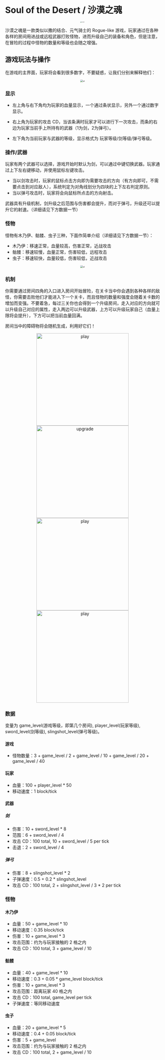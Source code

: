 # Soul of the Desert / 沙漠之魂

<center><img src="./cover.png" alt="cover" style="zoom:25%;" /></center>

沙漠之魂是一款类似以撒的结合、元气骑士的 Rogue-like 游戏，玩家通过在各种各样的房间用进战或远程武器打败怪物，进而升级自己的装备和角色，但是注意，在冒险的过程中怪物的数量和等级也会随之增强。

## 游戏玩法与操作

在游戏的主界面，玩家将会看到很多数字，不要疑惑，让我们分别来解释他们：

<center><img src="./ui.png" alt="ui" style="zoom:50%;" /></center>

### 显示

- 左上角与右下角均为玩家的血量显示，一个通过条状显示，另外一个通过数字显示。

- 右上角为玩家的攻击 CD，当该条满时玩家才可以进行下一次攻击，而条的右边为玩家当前手上所持有的武器（1为剑，2为弹弓）。

- 左下角为当前玩家与武器的等级，显示格式为 玩家等级/剑等级/弹弓等级。

### 操作/武器

玩家有两个武器可以选择，游戏开始时默认为剑，可以通过中键切换武器。玩家通过上下左右键移动，并使用鼠标左键攻击。

- 当以剑攻击时，玩家的鼠标点击方向即为需要攻击的方向（有方向即可，不需要点击到对应敌人），系统判定为对角线划分为四块的上下左右判定原则。
- 当以弹弓攻击时，玩家将会向鼠标所点击的方向射击。

武器具有升级机制，剑升级之后范围与伤害都会提升，而对于弹弓，升级还可以提升它的射速。（详细请见下方数据一节）

### 怪物

怪物有木乃伊、骷髅、虫子三种，下面作简单介绍（详细请见下方数据一节）：

- 木乃伊：移速正常，血量较高，伤害正常，近战攻击
- 骷髅：移速较慢，血量正常，伤害较低，远程攻击
- 虫子：移速较快，血量较低，伤害较低，近战攻击

<center><center><img src="./enemy.png" alt="ui" style="zoom:50%;" /></center></center>

### 机制

你需要通过房间四角的入口进入房间开始冒险，在关卡当中你会遇到各种各样的敌怪，你需要击败他们才能进入下一个关卡，而且怪物的数量和强度会随着关卡数的增加而变强。不要着急，每过三关你也会得到一个升级房间，走入对应的方向就可以升级自己对应的属性，走入两边可以升级武器，上方可以升级玩家自己（血量上限将会提升），下方可以把当前血量回满。

房间当中的障碍物将会随机生成，利用好它们！

<div align="center">
    <img src="./play_1.png" alt="play" width="300">
    <img src="./upgrade.png" alt="upgrade" width="300">
    <img src="./play_2.png" alt="play" width="300">
    <img src="./play_3.png" alt="play" width="300">
</div>

### 数据

变量为 game_level(游戏等级，即第几个房间), player_level(玩家等级), sword_level(剑等级), slingshot_level(弹弓等级)。

#### 游戏

- 怪物数量：3 + game_level / 2 + game_level / 10 + game_level / 20 + game_level / 40

#### 玩家

- 血量：100 + player_level * 50
- 移动速度：1 block/tick

#### 武器

##### 剑

- 伤害：10 + sword_level * 8
- 范围：6 + sword_level / 4
- 攻击 CD：100 total, 10 + sword_level / 5 per tick
- 击退：2 + sword_level / 4

##### 弹弓

- 伤害：8 + slingshot_level * 2
- 子弹速度：0.5 + 0.2 * slingshot_level
- 攻击 CD：100 total, 2 + slingshot_level / 3 * 2 per tick

### 怪物

#### 木乃伊

- 血量：50 + game_level * 10
- 移动速度：0.35 block/tick
- 伤害：10 + game_level * 3
- 攻击范围：约为与玩家接触的 2 格之内
- 攻击 CD：100 total, 3 + game_level / 10

#### 骷髅

- 血量：40 + game_level * 10
- 移动速度：0.3 + 0.05 * game_level block/tick
- 伤害：10 + game_level * 3
- 攻击范围：距离玩家 40 格之内
- 攻击 CD：100 total, game_level per tick
- 子弹速度：等同移动速度

#### 虫子

- 血量：20 + game_level * 5
- 移动速度：0.4 + 0.05 block/tick
- 伤害：5 + game_level
- 攻击范围：约为与玩家接触的 2 格之内
- 攻击 CD：100 total, 2 + game_level / 10